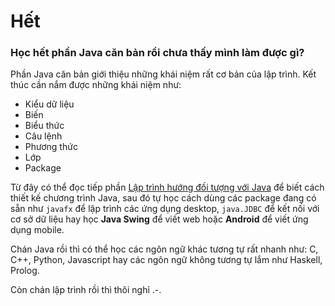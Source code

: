 # Hết

### Học hết phần Java căn bản rồi chưa thấy mình làm được gì?
Phần Java căn bản giới thiệu những khái niệm rất cơ bản của lập trình. Kết thúc cần nắm được những khái niệm như:
- Kiểu dữ liệu
- Biến
- Biểu thức
- Câu lệnh
- Phương thức
- Lớp
- Package

Từ đây có thể đọc tiếp phần [Lập trình hướng đối tượng với Java](#) để biết cách thiết kế chương trình Java, sau đó tự học cách dùng các package đang có sẵn như `javafx` để lập trình các ứng dụng desktop, `java.JDBC` để kết nối với cơ sở dữ liệu hay học **Java Swing** để viết web hoặc **Android** để viết ứng dụng mobile.

Chán Java rồi thì có thể học các ngôn ngữ khác tương tự rất nhanh như: C, C++, Python, Javascript hay các ngôn ngữ không tương tự lắm như Haskell, Prolog.

Còn chán lập trình rồi thì thôi nghỉ .-.
